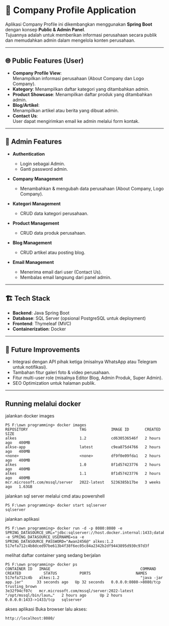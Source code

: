 # 📌 Company Profile Application

Aplikasi Company Profile ini dikembangkan menggunakan **Spring Boot** dengan konsep **Public & Admin Panel**.  
Tujuannya adalah untuk memberikan informasi perusahaan secara publik dan memudahkan admin dalam mengelola konten perusahaan.

---

## 🌐 Public Features (User)
- **Company Profile View**:  
  Menampilkan informasi perusahaan (About Company dan Logo Company).
- **Kategory**:
  Menampilkan daftar kategori yang ditambahkan admin.
- **Product Showcase**: 
   Menampilkan daftar produk yang ditambahkan admin.
- **Blog/Artikel**:  
  Menampilkan artikel atau berita yang dibuat admin.
- **Contact Us**:  
  User dapat mengirimkan email ke admin melalui form kontak.

---

## 🔑 Admin Features
- **Authentication**  
  - Login sebagai Admin.  
  - Ganti password admin.  

- **Company Management**  
  - Menambahkan & mengubah data perusahaan (About Company, Logo Company).  

- **Kategori Management**  
  - CRUD data kategori perusahaan.  

- **Product Management**  
  - CRUD data produk perusahaan.  

- **Blog Management**  
  - CRUD artikel atau posting blog.  

- **Email Management**  
  - Menerima email dari user (Contact Us).  
  - Membalas email langsung dari panel admin.  

---

## 🏗️ Tech Stack
- **Backend**: Java Spring Boot  
- **Database**: SQL Server (opsional PostgreSQL untuk deployment)  
- **Frontend**: Thymeleaf (MVC)  
- **Containerization**: Docker  

---

## 🚀 Future Improvements
- Integrasi dengan API pihak ketiga (misalnya WhatsApp atau Telegram untuk notifikasi).  
- Tambahan fitur galeri foto & video perusahaan.  
- Fitur multi-user role (misalnya Editor Blog, Admin Produk, Super Admin).  
- SEO Optimization untuk halaman publik.  

---

## Running melalui docker
jalankan docker images
```
PS F:\own programming> docker images
REPOSITORY                       TAG           IMAGE ID       CREATED       SIZE
alkes                            1.2           cd630536546f   2 hours ago   400MB
alkse-app                        latest        c9ea875d4766   2 hours ago   400MB
<none>                           <none>        df9f0e09fda1   2 hours ago   400MB
alkes                            1.0           8f1d57423776   2 hours ago   400MB
alkes                            1.1           8f1d57423776   2 hours ago   400MB
mcr.microsoft.com/mssql/server   2022-latest   5236385b17be   3 weeks ago   1.63GB
```
jalankan sql server melalui cmd atau powershell
```
PS F:\own programming> docker start sqlserver
sqlserver
```
jalankan aplikasi 
```
PS F:\own programming> docker run -d -p 8080:8080 -e SPRING_DATASOURCE_URL="jdbc:sqlserver://host.docker.internal:1433;databaseName=alkes;encrypt=false;trustServerCertificate=true" -e SPRING_DATASOURCE_USERNAME=sa -e SPRING_DATASOURCE_PASSWORD="Awan2456@" alkes:1.2
517efa712c4b8dced97be613b4f38f6ec05c84a2342b2df9443895d930c97d3f
```
melihat daftar container yang sedang berjalan
```
PS F:\own programming> docker ps
CONTAINER ID   IMAGE                                        COMMAND                  CREATED          STATUS          PORTS                    NAMES
517efa712c4b   alkes:1.2                                    "java -jar app.jar"      33 seconds ago   Up 32 seconds   0.0.0.0:8080->8080/tcp   trusting_brown
3e32f94cf07c   mcr.microsoft.com/mssql/server:2022-latest   "/opt/mssql/bin/laun…"   2 hours ago      Up 2 hours      0.0.0.0:1433->1433/tcp   sqlserver
```
akses aplikasi 
Buka browser lalu akses:
```
http://localhost:8080/
```
